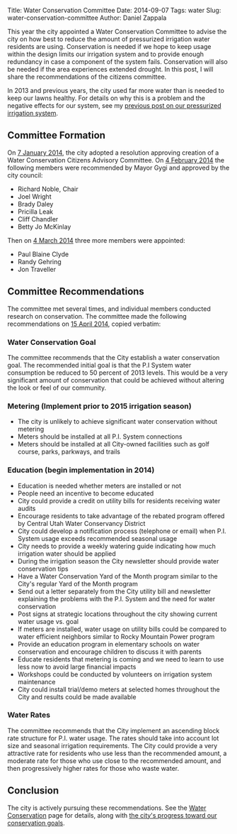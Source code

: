 Title: Water Conservation Committee
Date: 2014-09-07
Tags: water
Slug: water-conservation-committee
Author: Daniel Zappala

This year the city appointed a Water Conservation Committee to advise
the city on how best to reduce the amount of pressurized irrigation
water residents are using. Conservation is needed if we hope to keep
usage within the design limits our irrigation system and to provide
enough redundancy in case a component of the system
fails. Conservation will also be needed if the area experiences
extended drought. In this post, I will share the recommendations of
the citizens committee.

<!-- PELICAN_END_SUMMARY -->

In 2013 and previous years, the city used far more water than is
needed to keep our lawns healthy. For details on why this is a problem
and the negative effects for our system, see my [previous post on our
pressurized irrigation system](/pressurized-irrigation-capacity/).

## Committee Formation

On [7 January 2014](http://www.cedarhills.org/node/2603), the city
adopted a resolution approving creation of a Water Conservation
Citizens Advisory Committee. On [4 February
2014](http://www.cedarhills.org/node/2658) the following members were
recommended by Mayor Gygi and approved by the city council:

* Richard Noble, Chair
* Joel Wright
* Brady Daley
* Pricilla Leak
* Cliff Chandler
* Betty Jo McKinlay

Then on [4 March 2014](http://www.cedarhills.org/node/2719) three
more members were appointed:

* Paul Blaine Clyde
* Randy Gehring
* Jon Traveller

## Committee Recommendations

The committee met several times, and individual members conducted
research on conservation. The committee made the following
recommendations on [15 April
2014](http://www.cedarhills.org/node/2799), copied verbatim:

### Water Conservation Goal

The committee recommends that the City establish a water conservation
goal. The recommended initial goal is that the P.I System water
consumption be reduced to 50 percent of 2013 levels. This would be a
very significant amount of conservation that could be achieved without
altering the look or feel of our community.

### Metering (Implement prior to 2015 irrigation season)

* The city is unlikely to achieve significant water conservation
  without metering
* Meters should be installed at all P.I. System connections
* Meters should be installed at all City-owned facilities such as golf
  course, parks, parkways, and trails

### Education (begin implementation in 2014)

* Education is needed whether meters are installed or not
* People need an incentive to become educated
* City could provide a credit on utility bills for residents receiving
  water audits
* Encourage residents to take advantage of the rebated program offered
  by Central Utah Water Conservancy District
* City could develop a notification process (telephone or email) when P.I.
  System usage exceeds recommended seasonal usage
* City needs to provide a weekly watering guide indicating how much 
  irrigation water should be applied
* During the irrigation season the City newsletter should provide water
  conservation tips
* Have a Water Conservation Yard of the Month program similar to the City's
  regular Yard of the Month program
* Send out a letter separately from the City utility bill and newsletter
  explaining the problems with the P.I. System and the need for water
  conservation
* Post signs at strategic locations throughout the city showing current
  water usage vs. goal
* If meters are installed, water usage on utility bills could be compared
  to water efficient neighbors similar to Rocky Mountain Power program
* Provide an education program in elementary schools on water
  conservation and encourage children to discuss it with parents
* Educate residents that metering is coming and we need to learn to use
  less now to avoid large financial impacts
* Workshops could be conducted by volunteers on irrigation system maintenance
* City could install trial/demo meters at selected homes throughout the
  City and results could be made available

### Water Rates

The committee recommends that the City implement an ascending block rate
structure for P.I. water usage. The rates should take into account lot size
and seasonal irrigation requirements. The City could provide a very attractive
rate for residents who use less than the recommended amount, a moderate rate
for those who use close to the recommended amount, and then progressively
higher rates for those who waste water.

## Conclusion

The city is actively pursuing these recommendations. See the [Water
Conservation](http://www.cedarhills.org/utilities/water-conservation)
page for details, along with [the city's progress toward our
conservation
goals](http://www.cedarhills.org/utilities/water-conservation/water-ometers).
